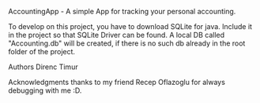AccountingApp - A simple App for tracking your personal accounting.

To develop on this project, you have to download SQLite for java. Include it in the project so that SQLite Driver can be found. A local DB called "Accounting.db" will be created, if there is no such db already in the root folder of the project.

Authors
Direnc Timur

Acknowledgments
thanks to my friend Recep Oflazoglu for always debugging with me :D.
